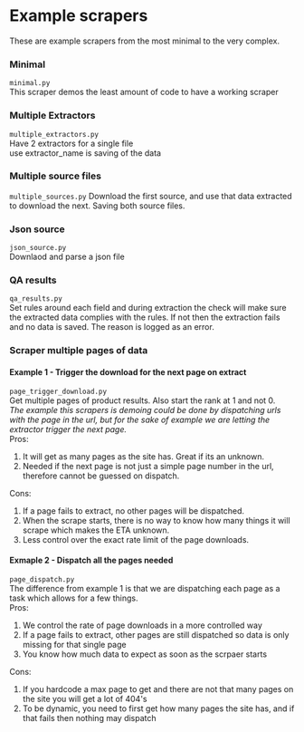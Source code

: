 # Example scrapers

These are example scrapers from the most minimal to the very complex.

### Minimal
`minimal.py`  
This scraper demos the least amount of code to have a working scraper


### Multiple Extractors
`multiple_extractors.py`  
Have 2 extractors for a single file  
use extractor_name is saving of the data


### Multiple source files
`multiple_sources.py`
Download the first source, and use that data extracted to download the next. Saving both source files.


### Json source
`json_source.py`  
Downlaod and parse a json file


### QA results
`qa_results.py`  
Set rules around each field and during extraction the check will make sure the extracted data complies with the rules. If not then the extraction fails and no data is saved. The reason is logged as an error.


### Scraper multiple pages of data

#### Example 1 - Trigger the download for the next page on extract
`page_trigger_download.py`  
Get multiple pages of product results. Also start the rank at 1 and not 0.  
_The example this scrapers is demoing could be done by dispatching urls with the page in the url, but for the sake of example we are letting the extractor trigger the next page._  
Pros:  
1. It will get as many pages as the site has. Great if its an unknown.
2. Needed if the next page is not just a simple page number in the url, therefore cannot be guessed on dispatch.

Cons:  
1. If a page fails to extract, no other pages will be dispatched.
2. When the scrape starts, there is no way to know how many things it will scrape which makes the ETA unknown.
3. Less control over the exact rate limit of the page downloads.


#### Exmaple 2 - Dispatch all the pages needed
`page_dispatch.py`  
The difference from example 1 is that we are dispatching each page as a task which allows for a few things.  
Pros:  
1. We control the rate of page downloads in a more controlled way
2. If a page fails to extract, other pages are still dispatched so data is only missing for that single page
3. You know how much data to expect as soon as the scrpaer starts

Cons:  
1. If you hardcode a max page to get and there are not that many pages on the site you will get a lot of 404's
2. To be dynamic, you need to first get how many pages the site has, and if that fails then nothing may dispatch

